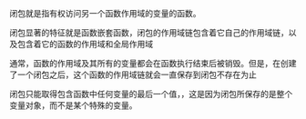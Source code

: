 闭包就是指有权访问另一个函数作用域的变量的函数。

闭包显著的特征就是函数嵌套函数，闭包的作用域链包含着它自己的作用域链，以及包含着它的函数的作用域和全局作用域

通常，函数的作用域及其所有的变量都会在函数执行结束后被销毁。但是，在创建了一个闭包之后，这个函数的作用域链就会一直保存到闭包不存在为止

闭包只能取得包含函数中任何变量的最后一个值，，这是因为闭包所保存的是整个变量对象，而不是某个特殊的变量。

